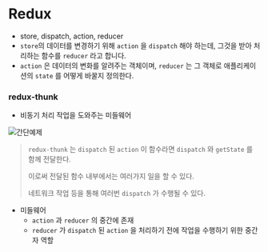 # Redux

- store, dispatch, action, reducer
- `store`의 데이터를 변경하기 위해 `action` 을 `dispatch` 해야 하는데, 그것을 받아 처리하는 함수를 `reducer` 라고 합니다.
- `action` 은 데이터의 변화를 알려주는 객체이며, `reducer` 는 그 객체로 애플리케이션의 `state` 를 어떻게 바꿀지 정의한다.



### redux-thunk

- 비동기 처리 작업을 도와주는 미들웨어

![간단예제](https://woowabros.github.io/img/2018-05-19/redux-thunk.png)

> `redux-thunk` 는 `dispatch` 된 `action` 이 함수라면 `dispatch` 와 `getState` 를 함께 전달한다.
>
> 이로써 전달된 함수 내부에서는 여러가지 일을 할 수 있다. 
>
> 네트워크 작업 등을 통해 여러번 `dispatch` 가 수행될 수 있다.



- 미들웨어
  - `action` 과 `reducer` 의 중간에 존재
  - `reducer` 가 `dispatch` 된 `action` 을 처리하기 전에 작업을 수행하기 위한 중간자 역할